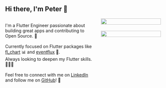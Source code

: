 ## Hi there, I'm Peter 👋

<div style="display: flex; justify-content: space-evenly; align-items: top; gap: 20px;">
  <div style="width: 60%;">
    <p>
      I'm a Flutter Engineer passionate about building great apps and contributing to Open Source. 📱 <br><br>
      Currently focused on Flutter packages like <a href="https://pub.dev/packages/fl_chart">fl_chart</a> 📊 and <a href="https://pub.dev/packages/eventflux">eventflux</a> 📨.<br>
      Always looking to deepen my Flutter skills. 🏋🏻‍♀️ </br></br>
      Feel free to connect with me on <a href="https://www.linkedin.com/in/peter-trost-595a27173/">LinkedIn</a> and follow me on <a href="https://github.com/Peetee06">GitHub</a>! 🤝
    </p>
  </div>

  <div style="display: flex; flex-direction: column; gap: 20px; width: 40%;">
    <a href="https://github.com/anuraghazra/github-readme-stats">
      <img align="top" width="100%" src="https://github-readme-stats-beta-steel-73.vercel.app/api?username=Peetee06&show=reviews,prs_merged,prs_merged_percentage&show_icons=true&theme=transparent&rank_icon=percentile" />
    </a>
    <a href="https://github.com/anuraghazra/convoychat">
      <img align="top" width="100%" src="https://github-readme-stats-beta-steel-73.vercel.app/api/top-langs/?username=Peetee06&layout=compact&theme=transparent&hide=TeX&langs_count=4" />
    </a>
  </div>
</div>

<!--
**Peetee06/Peetee06** is a ✨ _special_ ✨ repository because its `README.md` (this file) appears on your GitHub profile.

Here are some ideas to get you started:

- 🔭 I’m currently working on ...
- 🌱 I’m currently learning ...
- 👯 I’m looking to collaborate on ...
- 🤔 I’m looking for help with ...
- 💬 Ask me about ...
- 📫 How to reach me: ...
- 😄 Pronouns: ...
- ⚡ Fun fact: ...
-->
